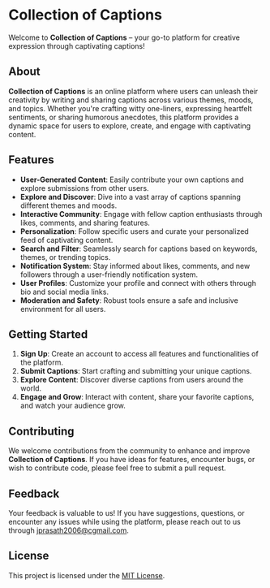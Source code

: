 # Collection of Captions

Welcome to **Collection of Captions** – your go-to platform for creative expression through captivating captions!

## About

**Collection of Captions** is an online platform where users can unleash their creativity by writing and sharing captions across various themes, moods, and topics. Whether you're crafting witty one-liners, expressing heartfelt sentiments, or sharing humorous anecdotes, this platform provides a dynamic space for users to explore, create, and engage with captivating content.

## Features

- **User-Generated Content**: Easily contribute your own captions and explore submissions from other users.
- **Explore and Discover**: Dive into a vast array of captions spanning different themes and moods.
- **Interactive Community**: Engage with fellow caption enthusiasts through likes, comments, and sharing features.
- **Personalization**: Follow specific users and curate your personalized feed of captivating content.
- **Search and Filter**: Seamlessly search for captions based on keywords, themes, or trending topics.
- **Notification System**: Stay informed about likes, comments, and new followers through a user-friendly notification system.
- **User Profiles**: Customize your profile and connect with others through bio and social media links.
- **Moderation and Safety**: Robust tools ensure a safe and inclusive environment for all users.

## Getting Started

1. **Sign Up**: Create an account to access all features and functionalities of the platform.
2. **Submit Captions**: Start crafting and submitting your unique captions.
3. **Explore Content**: Discover diverse captions from users around the world.
4. **Engage and Grow**: Interact with content, share your favorite captions, and watch your audience grow.

## Contributing

We welcome contributions from the community to enhance and improve **Collection of Captions**. If you have ideas for features, encounter bugs, or wish to contribute code, please feel free to submit a pull request.

## Feedback

Your feedback is valuable to us! If you have suggestions, questions, or encounter any issues while using the platform, please reach out to us through [jprasath2006@cgmail.com](mailto:jprasath2006@cgmail.com).

## License

This project is licensed under the [MIT License](LICENSE).
